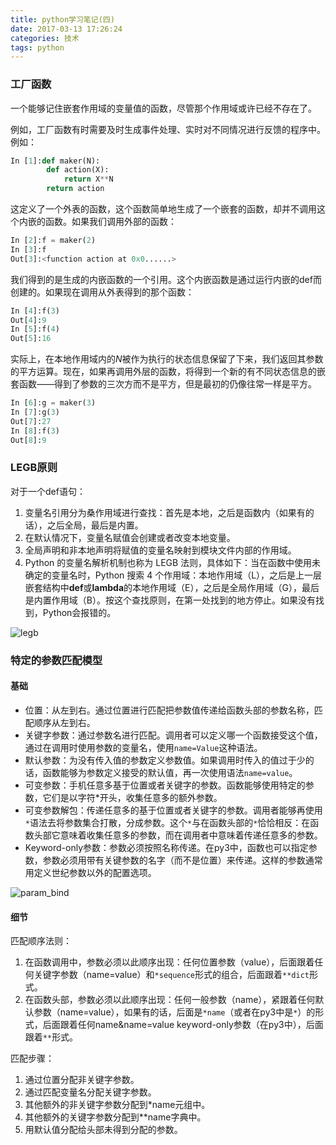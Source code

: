 ```yaml
---
title: python学习笔记(四)
date: 2017-03-13 17:26:24
categories: 技术
tags: python
---
```


### 工厂函数

一个能够记住嵌套作用域的变量值的函数，尽管那个作用域或许已经不存在了。

例如，工厂函数有时需要及时生成事件处理、实时对不同情况进行反馈的程序中。例如：

<!--more-->
```python
In [1]:def maker(N):
        def action(X):
            return X**N
        return action
```

这定义了一个外表的函数，这个函数简单地生成了一个嵌套的函数，却并不调用这个内嵌的函数。如果我们调用外部的函数：

```python
In [2]:f = maker(2)
In [3]:f
Out[3]:<function action at 0x0......>
```

我们得到的是生成的内嵌函数的一个引用。这个内嵌函数是通过运行内嵌的def而创建的。如果现在调用从外表得到的那个函数：

```python
In [4]:f(3)
Out[4]:9
In [5]:f(4)
Out[5]:16
```

实际上，在本地作用域内的*N*被作为执行的状态信息保留了下来，我们返回其参数的平方运算。现在，如果再调用外层的函数，将得到一个新的有不同状态信息的嵌套函数——得到了参数的三次方而不是平方，但是最初的仍像往常一样是平方。

```python
In [6]:g = maker(3)
In [7]:g(3)
Out[7]:27
In [8]:f(3)
Out[8]:9
```

### LEGB原则
对于一个def语句：

1. 变量名引用分为桑作用域进行查找：首先是本地，之后是函数内（如果有的话），之后全局，最后是内置。
2. 在默认情况下，变量名赋值会创建或者改变本地变量。
3. 全局声明和非本地声明将赋值的变量名映射到模块文件内部的作用域。
4. Python 的变量名解析机制也称为 LEGB 法则，具体如下：当在函数中使用未确定的变量名时，Python 搜索 4 个作用域：本地作用域（L），之后是上一层嵌套结构中**def**或**lambda**的本地作用域（E），之后是全局作用域（G），最后是内置作用域（B）。按这个查找原则，在第一处找到的地方停止。如果没有找到，Python会报错的。

![legb](http://note.youdao.com/yws/public/resource/113e0fe5a3b748ab7ad319ffa5af2995/xmlnote/WEBc7fc85be8fd875766380298d9cbd29ed/7DFAD95FF01947CABC2548A6CB174D5E/159)

### 特定的参数匹配模型

#### 基础

- 位置：从左到右。通过位置进行匹配把参数值传递给函数头部的参数名称，匹配顺序从左到右。
- 关键字参数：通过参数名进行匹配。调用者可以定义哪一个函数接受这个值，通过在调用时使用参数的变量名，使用```name=Value```这种语法。
- 默认参数：为没有传入值的参数定义参数值。如果调用时传入的值过于少的话，函数能够为参数定义接受的默认值，再一次使用语法```name=value```。
- 可变参数：手机任意多基于位置或者关键字的参数。函数能够使用特定的参数，它们是以字符*开头，收集任意多的额外参数。
- 可变参数解包：传递任意多的基于位置或者关键字的参数。调用者能够再使用```*```语法去将参数集合打散，分成参数。这个```*```与在函数头部的```*```恰恰相反：在函数头部它意味着收集任意多的参数，而在调用者中意味着传递任意多的参数。
- Keyword-only参数：参数必须按照名称传递。在py3中，函数也可以指定参数，参数必须用带有关键参数的名字（而不是位置）来传递。这样的参数通常用定义世纪参数以外的配置选项。

![param_bind](http://note.youdao.com/yws/public/resource/113e0fe5a3b748ab7ad319ffa5af2995/xmlnote/WEBc7fc85be8fd875766380298d9cbd29ed/9FE9F891C8564E85B7337D5291840C36/184)

#### 细节

匹配顺序法则：
1. 在函数调用中，参数必须以此顺序出现：任何位置参数（value），后面跟着任何关键字参数（name=value）和```*sequence```形式的组合，后面跟着```**dict```形式。
2. 在函数头部，参数必须以此顺序出现：任何一般参数（name），紧跟着任何默认参数（name=value），如果有的话，后面是```*name```（或者在py3中是```*```）的形式，后面跟着任何name&name=value keyword-only参数（在py3中），后面跟着```**```形式。

匹配步骤：
1. 通过位置分配非关键字参数。
2. 通过匹配变量名分配关键字参数。
3. 其他额外的非关键字参数分配到*name元组中。
4. 其他额外的关键字参数分配到**name字典中。
5. 用默认值分配给头部未得到分配的参数。